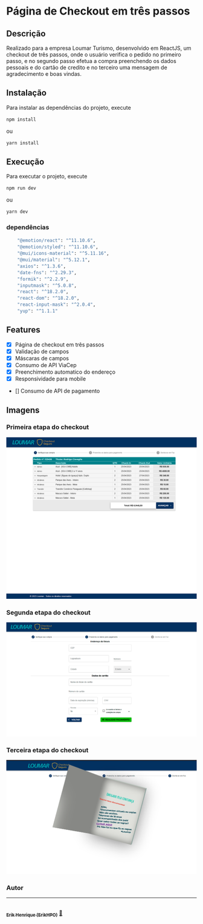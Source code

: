 # Página de Checkout em três passos

## Descrição
Realizado para a empresa Loumar Turismo, desenvolvido em ReactJS, um checkout de três passos, onde o usuário verifica o pedido no primeiro passo, e no segundo passo efetua a compra preenchendo os dados pessoais e do cartão de credito e no terceiro uma mensagem de agradecimento e boas vindas.

## Instalação
Para instalar as dependências do projeto, execute
```bash
npm install
```
ou
```bash
yarn install
```

## Execução
Para executar o projeto, execute
```bash
npm run dev
```
ou
```bash
yarn dev
```
### dependências

```bash
    "@emotion/react": "^11.10.6",
    "@emotion/styled": "^11.10.6",
    "@mui/icons-material": "^5.11.16",
    "@mui/material": "^5.12.1",
    "axios": "^1.3.6",
    "date-fns": "^2.29.3",
    "formik": "^2.2.9",
    "inputmask": "^5.0.8",
    "react": "^18.2.0",
    "react-dom": "^18.2.0",
    "react-input-mask": "^2.0.4",
    "yup": "^1.1.1"
```

## Features
- [x] Página de checkout em três passos
- [x] Validação de campos
- [x] Máscaras de campos
- [x] Consumo de API ViaCep
- [x] Preenchimento automatico do endereço
- [x] Responsividade para mobile
- [] Consumo de API de pagamento



## Imagens
<!-- ./step1.png -->

### Primeira etapa do checkout
![step1](./step1.png)
### Segunda etapa do checkout
![step1](./step2.png)
### Terceira etapa do checkout
![step1](./step3.png)


### Autor
---
<a href="https://www.linkedin.com/in/erikhpo/">
 <img style="border-radius: 50%;" src="https://avatars.githubusercontent.com/u/59090754?s=400&u=7d5c9f9d9e1d6e0b7d5c3e0e8c8e3d3d3f1b9c1b&v=4" width="100px;" alt=""/>
 <br />
 <sub><b>Erik Henrique (ErikHPO)</b></sub></a> <a href="https://www.linkedin.com/in/erikhpo" title="linkedin">🚀</a>